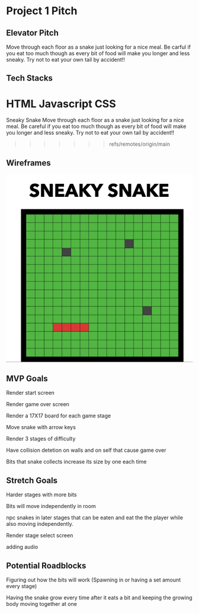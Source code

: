 # Project 1 Pitch

## Elevator Pitch
Move through each floor as a snake just looking for a nice meal. Be carful if you eat too much though as every bit of food will make you longer and less sneaky. Try not to eat your own tail by accident!! 
## Tech Stacks
HTML
Javascript
CSS
=======
Sneaky Snake
Move through each floor as a snake just looking for a nice meal. Be careful if you eat too much though as every bit of food will make you longer and less sneaky. Try not to eat your own tail by accident!! 
>>>>>>> refs/remotes/origin/main

## Wireframes
![wireframe](C2C249EE-6210-429F-9CDE-065952C00407.jpeg)
## MVP Goals

Render start screen

Render game over screen

Render a 17X17 board for each game stage

Move snake with arrow keys

Render 3 stages of difficulty 

Have collision detetion on walls and on self that cause game over

Bits that snake collects increase its size by one each time

## Stretch Goals

Harder stages with more bits

Bits will move independently in room

npc snakes in later stages that can be eaten and eat the the player while also moving independently.

Render stage select screen

adding audio

## Potential Roadblocks


Figuring out how the bits will work (Spawning in or having a set amount every stage)

Having the snake grow every time after it eats a bit and keeping the growing body moving together at one



